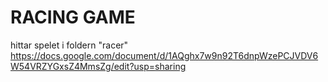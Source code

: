 # RACING GAME
 hittar spelet i foldern "racer"
https://docs.google.com/document/d/1AQghx7w9n92T6dnpWzePCJVDV6W54VRZYGxsZ4MmsZg/edit?usp=sharing
